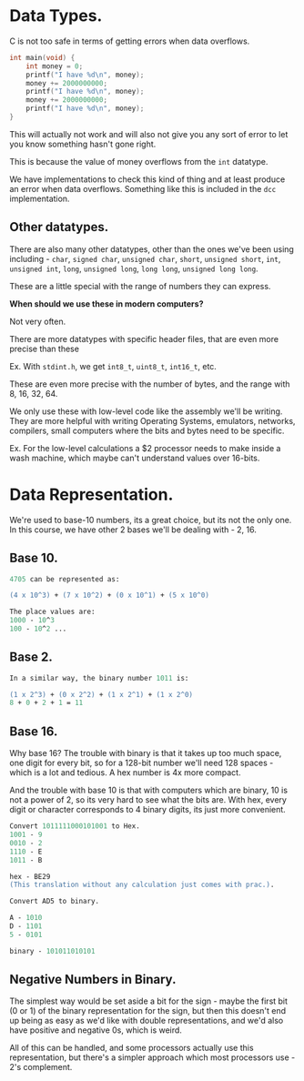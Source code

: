# Data Types.

C is not too safe in terms of getting errors when data overflows.

```c
int main(void) {
    int money = 0;
    printf("I have %d\n", money);
    money += 2000000000;
    printf("I have %d\n", money);
    money += 2000000000;
    printf("I have %d\n", money);
}
```

This will actually not work and will also not give you any sort of error to let you know something hasn't gone right.

This is because the value of money overflows from the `int` datatype.

We have implementations to check this kind of thing and at least produce an error when data overflows. Something like this is included in the `dcc` implementation.





## Other datatypes.

There are also many other datatypes, other than the ones we've been using including - `char`, `signed char`, `unsigned char`, `short`, `unsigned short`, `int`, `unsigned int`, `long`, `unsigned long`, `long long`, `unsigned long long`.

These are a little special with the range of numbers they can express.

**When should we use these in modern computers?** 

Not very often. 



There are more datatypes with specific header files, that are even more precise than these

Ex. With `stdint.h`, we get `int8_t`, `uint8_t`, `int16_t`, etc.

These are even more precise with the number of bytes, and the range with 8, 16, 32, 64.

We only use these with low-level code like the assembly we'll be writing. They are more helpful with writing Operating Systems, emulators, networks, compilers, small computers where the bits and bytes need to be specific.

Ex. For the low-level calculations a $2 processor needs to make inside a wash machine, which maybe can't understand values over 16-bits.





# Data Representation.

We're used to base-10 numbers, its a great choice, but its not the only one. In this course, we have other 2 bases we'll be dealing with - 2, 16.



## Base 10.

```ps
4705 can be represented as:

(4 x 10^3) + (7 x 10^2) + (0 x 10^1) + (5 x 10^0)

The place values are: 
1000 - 10^3
100 - 10^2 ...
```



## Base 2.

```ps
In a similar way, the binary number 1011 is:

(1 x 2^3) + (0 x 2^2) + (1 x 2^1) + (1 x 2^0)
8 + 0 + 2 + 1 = 11
```



## Base 16.

Why base 16? The trouble with binary is that it takes up too much space, one digit for every bit, so for a 128-bit number we'll need 128 spaces - which is a lot and tedious. A hex number is 4x more compact.

And the trouble with base 10 is that with computers which are binary, 10 is not a power of 2, so its very hard to see what the bits are. With hex, every digit or character corresponds to 4 binary digits, its just more convenient.

```ps
Convert 1011111000101001 to Hex.
1001 - 9
0010 - 2
1110 - E
1011 - B

hex - BE29
(This translation without any calculation just comes with prac.).

Convert AD5 to binary.

A - 1010
D - 1101
5 - 0101

binary - 101011010101
```





## Negative Numbers in Binary.

The simplest way would be set aside a bit for the sign - maybe the first bit (0 or 1) of the binary representation for the sign, but then this doesn't end up being as easy as we'd like with double representations, and we'd also have positive and negative 0s, which is weird.

All of this can be handled, and some processors actually use this representation, but there's a simpler approach which most processors use - 2's complement.